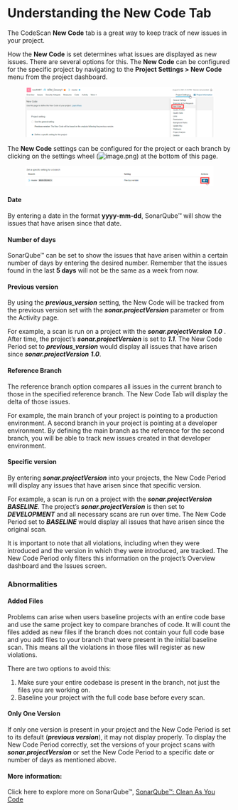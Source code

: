 # Understanding the New Code Tab

The CodeScan **New Code** tab is a great way to keep track of new issues in your project.

How the **New Code** is set determines what issues are displayed as new issues. There are several options for this. The **New Code** can be configured for the specific project by navigating to the **Project Settings > New Code** menu from the project dashboard.

<figure><img src="../../../../.gitbook/assets/image (48) (1) (1) (1) (1) (1) (1) (1) (1) (1).png" alt=""><figcaption></figcaption></figure>

The **New Code** settings can be configured for the project or each branch by clicking on the settings wheel (![image.png](https://cdn.document360.io/8711f4e7-c040-4616-aac9-d947f87e4619/Images/Documentation/image-P2L8U745.png)) at the bottom of this page.

<figure><img src="../../../../.gitbook/assets/image (49) (1) (1) (1) (1) (1) (1) (1) (1) (1).png" alt=""><figcaption></figcaption></figure>

#### Date <a href="#date" id="date"></a>

By entering a date in the format **yyyy-mm-dd**, SonarQube™ will show the issues that have arisen since that date.

#### Number of days <a href="#number-of-days" id="number-of-days"></a>

SonarQube™ can be set to show the issues that have arisen within a certain number of days by entering the desired number. Remember that the issues found in the last **5 days** will not be the same as a week from now.

#### Previous version <a href="#previous-version" id="previous-version"></a>

By using the _**previous\_version**_ setting, the New Code will be tracked from the previous version set with the _**sonar.projectVersion**_ parameter or from the Activity page.

For example, a scan is run on a project with the _**sonar.projectVersion**_ _**1.0**_ . After time, the project’s _**sonar.projectVersion**_ is set to _**1.1**_. The New Code Period set to _**previous\_version**_ would display all issues that have arisen since _**sonar.projectVersion**_ _**1.0**_.

#### Reference Branch <a href="#reference-branch" id="reference-branch"></a>

The reference branch option compares all issues in the current branch to those in the specified reference branch. The New Code Tab will display the delta of those issues.

For example, the main branch of your project is pointing to a production environment. A second branch in your project is pointing at a developer environment. By defining the main branch as the reference for the second branch, you will be able to track new issues created in that developer environment.

#### Specific version <a href="#specific-version" id="specific-version"></a>

By entering _**sonar.projectVersion**_ into your projects, the New Code Period will display any issues that have arisen since that specific version.

For example, a scan is run on a project with the _**sonar.projectVersion**_ _**BASELINE**_. The project’s _**sonar.projectVersion**_ is then set to _**DEVELOPMENT**_ and all necessary scans are run over time. The New Code Period set to _**BASELINE**_ would display all issues that have arisen since the original scan.

It is important to note that all violations, including when they were introduced and the version in which they were introduced, are tracked. The New Code Period only filters this information on the project’s Overview dashboard and the Issues screen.

### Abnormalities <a href="#abnormalities" id="abnormalities"></a>

#### Added Files <a href="#added-files" id="added-files"></a>

Problems can arise when users baseline projects with an entire code base and use the same project key to compare branches of code. It will count the files added as new files if the branch does not contain your full code base and you add files to your branch that were present in the initial baseline scan. This means all the violations in those files will register as new violations.

There are two options to avoid this:

1. Make sure your entire codebase is present in the branch, not just the files you are working on.
2. Baseline your project with the full code base before every scan.

#### Only One Version <a href="#only-one-version" id="only-one-version"></a>

If only one version is present in your project and the New Code Period is set to its default (_**previous version**_), it may not display properly. To display the New Code Period correctly, set the versions of your project scans with _**sonar.projectVersion**_ or set the New Code Period to a specific date or number of days as mentioned above.

#### More information: <a href="#more-information" id="more-information"></a>

Click here to explore more on SonarQube™, [SonarQube™: Clean As You Code](https://docs.sonarqube.org/latest/user-guide/clean-as-you-code/)
